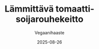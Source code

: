 ---
title: "Lämmittävä tomaatti-soijarouhekeitto"
image: "https://vegaanibotti.lauravuo.me/2025/08/2025-08-26_small.png"
date: 2025-08-26
receipt_url: "https://vegaanihaaste.fi/reseptit/lammittava-tomaatti-soijarouhekeitto"
author: "Vegaanihaaste"
---